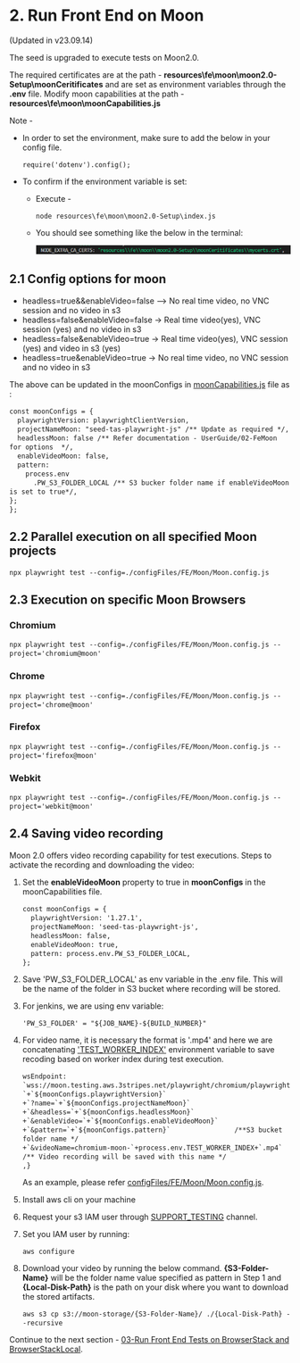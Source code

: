 # 2. Run Front End on Moon
(Updated in v23.09.14)

The seed is upgraded to execute tests on Moon2.0.

The required certificates are at the path - **resources\fe\moon\moon2.0-Setup\moonCeritificates** and are set as environment variables through the **.env** file.
Modify moon capabilities at the path - **resources\fe\moon\moonCapabilities.js**

Note - 
- In order to set the environment, make sure to add the below in your config file. 
    ```
    require('dotenv').config();
    ```

- To confirm if the environment variable is set:
  - Execute -
    ```
    node resources\fe\moon\moon2.0-Setup\index.js
    ```
  - You should see something like the below in the terminal:
  
    ![08-Moon-Certs.png](./../images/08-Moon-Certs.png)   

## 2.1 Config options for moon

- headless=true&&enableVideo=false --> No real time video, no VNC session and no video in s3
- headless=false&enableVideo=false -> Real time video(yes), VNC session (yes) and no video in s3
- headless=false&enableVideo=true -> Real time video(yes), VNC session (yes) and video in s3 (yes)
- headless=true&enableVideo=true -> No real time video, no VNC session and no video in s3

The above can be updated in the moonConfigs in [moonCapabilities.js](../../resources/fe/moon/moonCapabilities.js) file as :

```
const moonConfigs = {
  playwrightVersion: playwrightClientVersion,
  projectNameMoon: "seed-tas-playwright-js" /** Update as required */,
  headlessMoon: false /** Refer documentation - UserGuide/02-FeMoon for options  */,
  enableVideoMoon: false,
  pattern:
    process.env
      .PW_S3_FOLDER_LOCAL /** S3 bucker folder name if enableVideoMoon is set to true*/,
};
};
```

## 2.2 Parallel execution on all specified Moon projects

```
npx playwright test --config=./configFiles/FE/Moon/Moon.config.js
```

## 2.3 Execution on specific Moon Browsers

### Chromium

```
npx playwright test --config=./configFiles/FE/Moon/Moon.config.js --project='chromium@moon'
```
### Chrome

```
npx playwright test --config=./configFiles/FE/Moon/Moon.config.js --project='chrome@moon'
```

### Firefox

```
npx playwright test --config=./configFiles/FE/Moon/Moon.config.js --project='firefox@moon'
```

### Webkit

```
npx playwright test --config=./configFiles/FE/Moon/Moon.config.js --project='webkit@moon'
```

## 2.4 Saving video recording

Moon 2.0 offers video recording capability for test executions. Steps to activate the recording and downloading the video:

1. Set the **enableVideoMoon** property to true in **moonConfigs** in the moonCapabilities file.
    ```
    const moonConfigs = {
      playwrightVersion: '1.27.1',
      projectNameMoon: 'seed-tas-playwright-js',
      headlessMoon: false,
      enableVideoMoon: true,
      pattern: process.env.PW_S3_FOLDER_LOCAL, 
    };
    ```
2. Save 'PW_S3_FOLDER_LOCAL' as env variable in the .env file. This will be the name of the folder in S3 bucket where recording will be stored. 
3. For jenkins, we are using env variable: 
    ```
   'PW_S3_FOLDER' = "${JOB_NAME}-${BUILD_NUMBER}" 
    ```
4. For video name, it is necessary the format is '.mp4' and here we are concatenating ['TEST_WORKER_INDEX'](https://playwright.dev/docs/api/class-workerinfo#worker-info-worker-index) environment variable to save recoding based on worker index during test execution.

    ```
    wsEndpoint: `wss://moon.testing.aws.3stripes.net/playwright/chromium/playwright-`+`${moonConfigs.playwrightVersion}`
    +`?name=`+`${moonConfigs.projectNameMoon}`
    +`&headless=`+`${moonConfigs.headlessMoon}`
    +`&enableVideo=`+`${moonConfigs.enableVideoMoon}`
    +`&pattern=`+`${moonConfigs.pattern}`                /**S3 bucket folder name */
    +`&videoName=chromium-moon-`+process.env.TEST_WORKER_INDEX+`.mp4`     /** Video recording will be saved with this name */
    ,}
    ```
    As an example, please refer [configFiles/FE/Moon/Moon.config.js](../../configFiles/FE/Moon/Moon.config.js).

5. Install aws cli on your machine
6. Request your s3 IAM user through [SUPPORT_TESTING](https://teams.microsoft.com/l/channel/19%3a9887ce8b989549f7ba468c80885926da%40thread.tacv2/SUPPORT_TESTING?groupId=9ebcbabe-a60f-4b1f-bf48-a51d799159f0&tenantId=3bfeb222-e42c-4535-aace-ea6f7751369b) channel.
7. Set you IAM user by running:
    ```
    aws configure
    ```
8. Download your video by running the below command.
  **{S3-Folder-Name}** will be the folder name value specified as pattern in Step 1 and **{Local-Disk-Path}** is the path on your disk where you want to download the stored artifacts.
    ```
    aws s3 cp s3://moon-storage/{S3-Folder-Name}/ ./{Local-Disk-Path} --recursive 
    ```

Continue to the next section - [03-Run Front End Tests on BrowserStack and BrowserStackLocal](03-FeBrowserStack.md).